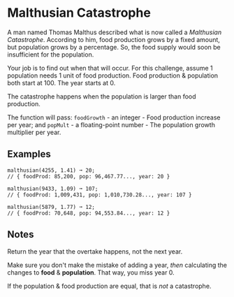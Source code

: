 # Malthusian Catastrophe

A man named Thomas Malthus described what is now called a *Malthusian Catastrophe*. According to him, food production grows by a fixed amount, but population grows by a percentage. So, the food supply would soon be insufficient for the population.

Your job is to find out when that will occur. For this challenge, assume 1 population needs 1 unit of food production. Food production & population both start at 100. The year starts at 0.

The catastrophe happens when the population is larger than food production.

The function will pass: `foodGrowth` - an integer - Food production increase per year; and `popMult` - a floating-point number - The population growth multiplier per year.

## Examples
```shell
malthusian(4255, 1.41) ➞ 20;
// { foodProd: 85,200, pop: 96,467.77..., year: 20 }

malthusian(9433, 1.09) ➞ 107;
// { foodProd: 1,009,431, pop: 1,010,730.28..., year: 107 }

malthusian(5879, 1.77) ➞ 12;
// { foodProd: 70,648, pop: 94,553.84..., year: 12 }
```

## Notes
Return the year that the overtake happens, not the next year.

Make sure you don't make the mistake of adding a year, *then* calculating the changes to **food** & **population**. That way, you miss year 0.

If the population & food production are equal, that is *not* a catastrophe.
